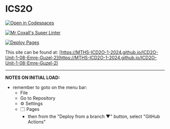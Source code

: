 # ICS2O

[![Open in Codespaces](https://classroom.github.com/assets/launch-codespace-2972f46106e565e64193e422d61a12cf1da4916b45550586e14ef0a7c637dd04.svg)](https://classroom.github.com/open-in-codespaces?assignment_repo_id=18464834)

[![Mr Coxall's Super Linter](https://github.com/MTHS-ICD2O-1-2024/ICD2O-Unit-1-08-Emre-Guzel-2/workflows/Mr%20Coxall's%20Super%20Linter/badge.svg)](https://github.com/MTHS-ICD2O-1-2024/ICD2O-Unit-1-08-Emre-Guzel-2/actions)

[![Deploy Pages](https://github.com/MTHS-ICD2O-1-2024/ICD2O-Unit-1-08-Emre-Guzel-2/workflows/Deploy%20Pages/badge.svg)](https://github.com/MTHS-ICD2O-1-2024/ICD2O-Unit-1-08-Emre-Guzel-2/actions)

This site can be found at: [https://MTHS-ICD2O-1-2024.github.io/ICD2O-Unit-1-08-Emre-Guzel-2](https://MTHS-ICD2O-1-2024.github.io/ICD2O-Unit-1-08-Emre-Guzel-2)

---

**NOTES ON INITIAL LOAD:**
- remember to goto on the menu bar:
  - File
  - Go to Repository
  - ⚙ Settings
  - 🗔 Pages
    - then from the "Deploy from a branch ▼" button, select "GitHub Actions"
